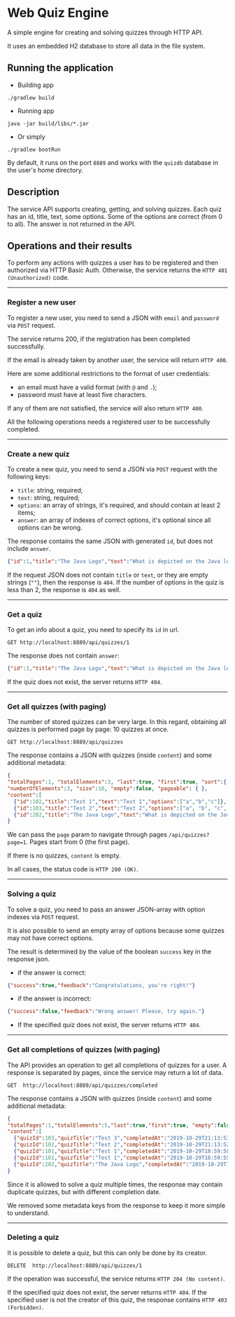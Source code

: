 # Web Quiz Engine
A simple engine for creating and solving quizzes through HTTP API.

It uses an embedded H2 database to store all data in the file system.

## Running the application

- Building app
```
./gradlew build
```

- Running app
```
java -jar build/libs/*.jar
```

- Or simply
```
./gradlew bootRun
```

By default, it runs on the port `8889` and works with the `quizdb` database in the user's home directory.

## Description

The service API supports creating, getting, and solving quizzes.
Each quiz has an id, title, text, some options. Some of the options are correct (from 0 to all).
The answer is not returned in the API.

## Operations and their results

To perform any actions with quizzes a user has to be registered and then authorized via HTTP Basic Auth.
Otherwise, the service returns the `HTTP 401 (Unauthorized)` code.

---

### Register a new user

To register a new user, you need to send a JSON with `email` and `password` via `POST` request.

The service returns 200, if the registration has been completed successfully.

If the email is already taken by another user, the service will return `HTTP 400`.

Here are some additional restrictions to the format of user credentials:
- an email must have a valid format (with `@` and `.`);
- password must have at least five characters.

If any of them are not satisfied, the service will also return `HTTP 400`.

All the following operations needs a registered user to be successfully completed.

---

### Create a new quiz

To create a new quiz, you need to send a JSON via `POST` request with the following keys: 
- `title`: string, required;
- `text`: string, required;
- `options`: an array of strings, it's required, and should contain at least 2 items; 
- `answer`: an array of indexes of correct options, it's optional since all options can be wrong.

The response contains the same JSON with generated `id`, but does not include `answer`.
```json
{"id":1,"title":"The Java Logo","text":"What is depicted on the Java logo?","options":["Robot","Tea leaf","Cup of coffee","Bug"]}
```

If the request JSON does not contain `title` or `text`, or they are empty strings (`""`), then the response is `404`.
If the number of options in the quiz is less than 2, the response is `404` as well.

---

### Get a quiz

To get an info about a quiz, you need to specify its `id` in url.

```
GET http://localhost:8889/api/quizzes/1
```

The response does not contain `answer`:
```json
{"id":1,"title":"The Java Logo","text":"What is depicted on the Java logo?","options":["Robot","Tea leaf","Cup of coffee","Bug"]}
```

If the quiz does not exist, the server returns `HTTP 404`.

---

### Get all quizzes (with paging)

The number of stored quizzes can be very large. 
In this regard, obtaining all quizzes is performed page by page: 10 quizzes at once.

```
GET http://localhost:8889/api/quizzes
```

The response contains a JSON with quizzes (inside `content`) and some additional metadata:

```json
{
"totalPages":1, "totalElements":3, "last":true, "first":true, "sort":{ }, "number":0, 
"numberOfElements":3, "size":10, "empty":false, "pageable": { },
"content":[
  {"id":102,"title":"Test 1","text":"Text 1","options":["a","b","c"]},
  {"id":103,"title":"Test 2","text":"Text 2","options":["a", "b", "c", "d"]},
  {"id":202,"title":"The Java Logo","text":"What is depicted on the Java logo?","options":["Robot","Tea leaf","Cup of coffee","Bug"]}]
}
```

We can pass the `page` param to navigate through pages `/api/quizzes?page=1`. 
Pages start from 0 (the first page).

If there is no quizzes, `content` is empty.

In all cases, the status code is `HTTP 200 (OK)`.

---

### Solving a quiz

To solve a quiz, you need to pass an answer JSON-array with option indexes via `POST` request.

It is also possible to send an empty array of options because some quizzes may not have correct options.

The result is determined by the value of the boolean `success` key in the response json.

- if the answer is correct:
```json
{"success":true,"feedback":"Congratulations, you're right!"}
```

- if the answer is incorrect:
```json
{"success":false,"feedback":"Wrong answer! Please, try again."}
```

- If the specified quiz does not exist, the server returns `HTTP 404`.

---

### Get all completions of quizzes (with paging)

The API provides an operation to get all completions of quizzes for a user.
A response is separated by pages, since the service may return a lot of data.

```
GET  http://localhost:8889/api/quizzes/completed
```

The response contains a JSON with quizzes (inside `content`) and some additional metadata:

```json
{
"totalPages":1,"totalElements":5,"last":true,"first":true, "empty":false,
"content":[
  {"quizId":103,"quizTitle":"Test 3","completedAt":"2019-10-29T21:13:53.779542"},
  {"quizId":102,"quizTitle":"Test 2","completedAt":"2019-10-29T21:13:52.324993"},
  {"quizId":101,"quizTitle":"Test 1","completedAt":"2019-10-29T18:59:58.387267"},
  {"quizId":101,"quizTitle":"Test 1","completedAt":"2019-10-29T18:59:55.303268"},
  {"quizId":202,"quizTitle":"The Java Logo","completedAt":"2019-10-29T18:59:54.033801"}]
}
```

Since it is allowed to solve a quiz multiple times, the response may contain duplicate quizzes, 
but with different completion date.

We removed some metadata keys from the response to keep it more simple to understand.

---

### Deleting a quiz

It is possible to delete a quiz, but this can only be done by its creator.

```
DELETE  http://localhost:8889/api/quizzes/1
```

If the operation was successful, the service returns `HTTP 204 (No content)`.

If the specified quiz does not exist, the server returns `HTTP 404`.
If the specified user is not the creator of this quiz, the response contains `HTTP 403 (Forbidden)`.
